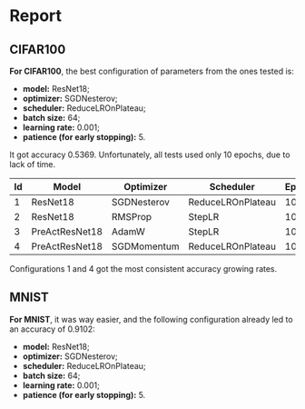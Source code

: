 # Report

## CIFAR100

**For CIFAR100**, the best configuration of parameters from the ones tested is:

- **model:** ResNet18;
- **optimizer:** SGDNesterov;
- **scheduler:** ReduceLROnPlateau;
- **batch size:** 64;
- **learning rate:** 0.001;
- **patience (for early stopping):** 5.

It got accuracy 0.5369. Unfortunately, all tests used only 10 epochs, due to lack of time.

| Id | Model          | Optimizer   | Scheduler         | Epochs | Accuracy |
|----|----------------|-------------|-------------------|--------|----------|
| 1  | ResNet18       | SGDNesterov | ReduceLROnPlateau | 10     | 0.5369   |
| 2  | ResNet18       | RMSProp     | StepLR            | 10     | 0.3929   |
| 3  | PreActResNet18 | AdamW       | StepLR            | 10     | 0.5110   |
| 4  | PreActResNet18 | SGDMomentum | ReduceLROnPlateau | 10     | 0.4626   |

Configurations 1 and 4 got the most consistent accuracy growing rates.

## MNIST

**For MNIST**, it was way easier, and the following configuration already led to an accuracy of 0.9102:

- **model:** ResNet18;
- **optimizer:** SGDNesterov;
- **scheduler:** ReduceLROnPlateau;
- **batch size:** 64;
- **learning rate:** 0.001;
- **patience (for early stopping):** 5.
